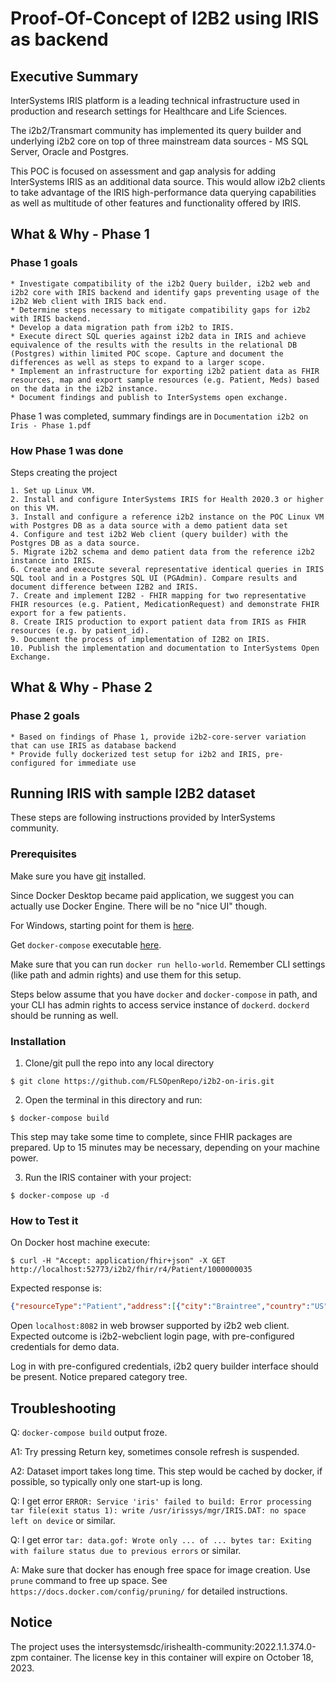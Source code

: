 # Proof-Of-Concept of I2B2 using IRIS as backend

## Executive Summary

InterSystems IRIS platform is a leading technical infrastructure used in production and research settings for Healthcare and Life Sciences.

The i2b2/Transmart community has implemented its query builder and underlying i2b2 core on top of three mainstream data sources - MS SQL Server, Oracle and Postgres.

This POC is focused on assessment and gap analysis for adding InterSystems IRIS as an additional data source. This would allow i2b2 clients to take advantage of the IRIS high-performance data querying capabilities as well as multitude of other features and functionality offered by IRIS.

## What & Why - Phase 1

### Phase 1 goals

    * Investigate compatibility of the i2b2 Query builder, i2b2 web and i2b2 core with IRIS backend and identify gaps preventing usage of the i2b2 Web client with IRIS back end.
    * Determine steps necessary to mitigate compatibility gaps for i2b2 with IRIS backend.
    * Develop a data migration path from i2b2 to IRIS.
    * Execute direct SQL queries against i2b2 data in IRIS and achieve equivalence of the results with the results in the relational DB (Postgres) within limited POC scope. Capture and document the differences as well as steps to expand to a larger scope.
    * Implement an infrastructure for exporting i2b2 patient data as FHIR resources, map and export sample resources (e.g. Patient, Meds) based on the data in the i2b2 instance.
    * Document findings and publish to InterSystems open exchange.

Phase 1 was completed, summary findings are in `Documentation i2b2 on Iris - Phase 1.pdf`

### How Phase 1 was done

Steps creating the project

    1. Set up Linux VM.
    2. Install and configure InterSystems IRIS for Health 2020.3 or higher on this VM.
    3. Install and configure a reference i2b2 instance on the POC Linux VM with Postgres DB as a data source with a demo patient data set
    4. Configure and test i2b2 Web client (query builder) with the Postgres DB as a data source.
    5. Migrate i2b2 schema and demo patient data from the reference i2b2 instance into IRIS.
    6. Create and execute several representative identical queries in IRIS SQL tool and in a Postgres SQL UI (PGAdmin). Compare results and document difference between I2B2 and IRIS.
    7. Create and implement I2B2 - FHIR mapping for two representative FHIR resources (e.g. Patient, MedicationRequest) and demonstrate FHIR export for a few patients.
    8. Create IRIS production to export patient data from IRIS as FHIR resources (e.g. by patient_id).
    9. Document the process of implementation of I2B2 on IRIS.
    10. Publish the implementation and documentation to InterSystems Open Exchange.

## What & Why - Phase 2

### Phase 2 goals

    * Based on findings of Phase 1, provide i2b2-core-server variation that can use IRIS as database backend
    * Provide fully dockerized test setup for i2b2 and IRIS, pre-configured for immediate use

## Running IRIS with sample I2B2 dataset

These steps are following instructions provided by InterSystems community.

### Prerequisites

Make sure you have [git](https://git-scm.com/book/en/v2/Getting-Started-Installing-Git) installed.

Since Docker Desktop became paid application, we suggest you can actually use Docker Engine. There will be no "nice UI" though.

For Windows, starting point for them is [here](https://docs.docker.com/engine/install/binaries/#install-server-and-client-binaries-on-windows).

Get `docker-compose` executable [here](https://github.com/docker/compose/releases/).

Make sure that you can run `docker run hello-world`. Remember CLI settings (like path and admin rights) and use them for this setup.

Steps below assume that you have `docker` and `docker-compose` in path, and your CLI has admin rights to access service instance of `dockerd`. `dockerd` should be running as well.

### Installation 

1. Clone/git pull the repo into any local directory

```
$ git clone https://github.com/FLSOpenRepo/i2b2-on-iris.git
```

2. Open the terminal in this directory and run:

```
$ docker-compose build
```

This step may take some time to complete, since FHIR packages are prepared. Up to 15 minutes may be necessary, depending on your machine power.

3. Run the IRIS container with your project:

```
$ docker-compose up -d
```

### How to Test it

On Docker host machine execute:

```
$ curl -H "Accept: application/fhir+json" -X GET http://localhost:52773/i2b2/fhir/r4/Patient/1000000035
```

Expected response is:

```json
{"resourceType":"Patient","address":[{"city":"Braintree","country":"US","postalCode":"02185","state":"Massachusetts","type":"both","use":"home"}],"birthDate":"1988-01-20","communication":[{"language":{"coding":[{"code":"es","display":"spanish","system":"http://hl7.org/fhir/ValueSet/languages"}]},"preferred":true}],"deceasedBoolean":false,"extension":[{"url":"http://hl7.org/fhir/StructureDefinition/patient-nationality","valueCoding":{"code":"2186-5","display":"Not Hispanic or Latino","system":"http://terminology.hl7.org/CodeSystem/v3-Ethnicity"}},{"url":"http://hl7.org/fhir/StructureDefinition/patient-religion","valueCoding":{"code":"1007","display":"Atheism","system":"http://terminology.hl7.org/CodeSystem/v3-ReligiousAffiliation"}}],"gender":"male","id":"1000000035","identifier":[{"assigner":{"display":"i2b2"},"period":{"start":"2010-11-04"},"type":{"coding":[{"code":"PLAC","system":"http://terminology.hl7.org/CodeSystem/v2-0203"}]},"use":"usual","value":"1000000035"}],"maritalStatus":{"coding":[{"code":"U","display":"unmarried","system":"http://terminology.hl7.org/CodeSystem/v3-MaritalStatus"}]}}
```

Open `localhost:8082` in web browser supported by i2b2 web client. Expected outcome is i2b2-webclient login page, with pre-configured credentials for demo data.

Log in with pre-configured credentials, i2b2 query builder interface should be present. Notice prepared category tree.

## Troubleshooting

Q: `docker-compose build` output froze.

A1: Try pressing Return key, sometimes console refresh is suspended.

A2: Dataset import takes long time. This step would be cached by docker, if possible, so typically only one start-up is long.

Q: I get error `ERROR: Service 'iris' failed to build: Error processing tar file(exit status 1): write /usr/irissys/mgr/IRIS.DAT: no space left on device` or similar.

Q: I get error `tar: data.gof: Wrote only ... of ... bytes tar: Exiting with failure status due to previous errors` or similar.

A: Make sure that docker has enough free space for image creation. Use `prune` command to free up space. See `https://docs.docker.com/config/pruning/` for detailed instructions.

## Notice

The project uses the intersystemsdc/irishealth-community:2022.1.1.374.0-zpm container. The license key in this container will expire on October 18, 2023.